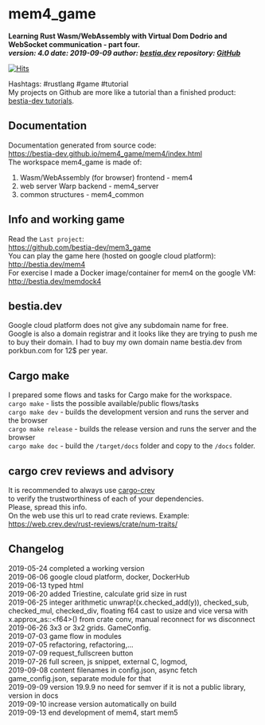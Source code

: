 # mem4_game

**Learning Rust Wasm/WebAssembly with Virtual Dom Dodrio and WebSocket communication - part four.**  
***version: 4.0  date: 2019-09-09 author: [bestia.dev](https://bestia.dev) repository: [GitHub](https://github.com/bestia-dev/mem4_game)***  

[![Hits](https://hits.seeyoufarm.com/api/count/incr/badge.svg?url=https%3A%2F%2Fgithub.com%2Fbestia-dev%2Fmem4_game&count_bg=%2379C83D&title_bg=%23555555&icon=&icon_color=%23E7E7E7&title=hits&edge_flat=false)](https://hits.seeyoufarm.com)

Hashtags: #rustlang #game #tutorial  
My projects on Github are more like a tutorial than a finished product: [bestia-dev tutorials](https://github.com/bestia-dev/tutorials_rust_wasm).

## Documentation

Documentation generated from source code:  
<https://bestia-dev.github.io/mem4_game/mem4/index.html>  
The workspace mem4_game is made of:  

1. Wasm/WebAssembly  (for browser) frontend - mem4  
2. web server Warp backend - mem4_server  
3. common structures - mem4_common  

## Info and working game

Read the `Last project`:  
<https://github.com/bestia-dev/mem3_game>  
You can play the game here (hosted on google cloud platform):  
<http://bestia.dev/mem4>  
For exercise I made a Docker image/container for mem4 on the google VM:  
<http://bestia.dev/memdock4>  

## bestia.dev

Google cloud platform does not give any subdomain name for free.  
Google is also a domain registrar and it looks like they are trying to push me to buy their domain.
I had to buy my own domain name bestia.dev from porkbun.com for 12$ per year.

## Cargo make

I prepared some flows and tasks for Cargo make for the workspace.  
`cargo make` - lists the possible available/public flows/tasks  
`cargo make dev` - builds the development version and runs the server and the browser  
`cargo make release` - builds the release version and runs the server and the browser  
`cargo make doc` - build the `/target/docs` folder and copy to the `/docs` folder.  

## cargo crev reviews and advisory

It is recommended to always use [cargo-crev](https://github.com/crev-dev/cargo-crev)  
to verify the trustworthiness of each of your dependencies.  
Please, spread this info.  
On the web use this url to read crate reviews. Example:  
<https://web.crev.dev/rust-reviews/crate/num-traits/>  

## Changelog

2019-05-24 completed a working version  
2019-06-06 google cloud platform, docker, DockerHub  
2019-06-13 typed html  
2019-06-20 added Triestine, calculate grid size in rust  
2019-06-25 integer arithmetic unwrap!(x.checked_add(y)), checked_sub, checked_mul, checked_div, floating f64 cast to usize and vice versa with x.approx_as::\<f64\>() from crate conv, manual reconnect for ws disconnect  
2019-06-26 3x3 or 3x2 grids. GameConfig.  
2019-07-03 game flow in modules  
2019-07-05 refactoring, refactoring,...  
2019-07-09 request_fullscreen button  
2019-07-26 full screen, js snippet, external C, logmod,  
2019-09-08 content filenames in config.json, async fetch game_config.json, separate module for that  
2019-09-09 version 19.9.9 no need for semver if it is not a public library, version in docs  
2019-09-10 increase version automatically on build  
2019-09-13 end development of mem4, start mem5
